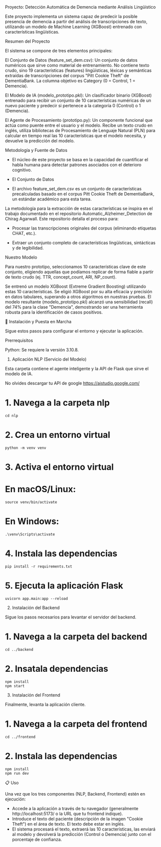 Proyecto: Detección Automática de Demencia mediante Análisis Lingüístico

Este proyecto implementa un sistema capaz de predecir la posible presencia de demencia a partir del análisis de transcripciones de texto, utilizando un modelo de Machine Learning (XGBoost) entrenado con características lingüísticas.

Resumen del Proyecto

El sistema se compone de tres elementos principales:

El Conjunto de Datos (feature_set_dem.csv): Un conjunto de datos numéricos que sirve como material de entrenamiento. No contiene texto crudo, sino 19 características (features) lingüísticas, léxicas y semánticas extraídas de transcripciones del corpus "Pitt Cookie Theft" de DementiaBank. La columna objetivo es Category (0 = Control, 1 = Demencia).

El Modelo de IA (modelo_prototipo.pkl): Un clasificador binario (XGBoost) entrenado para recibir un conjunto de 10 características numéricas de un nuevo paciente y predecir si pertenece a la categoría 0 (Control) o 1 (Demencia).

El Agente de Procesamiento (prototipo.py): Un componente funcional que actúa como puente entre el usuario y el modelo. Recibe un texto crudo en inglés, utiliza bibliotecas de Procesamiento de Lenguaje Natural (PLN) para calcular en tiempo real las 10 características que el modelo necesita, y devuelve la predicción del modelo.

Metodología y Fuente de Datos

* El núcleo de este proyecto se basa en la capacidad de cuantificar el habla humana para detectar patrones asociados con el deterioro cognitivo.

* El Conjunto de Datos

* El archivo feature_set_dem.csv es un conjunto de características precalculadas basado en el corpus Pitt Cookie Theft de DementiaBank, un estándar académico para esta tarea.

La metodología para la extracción de estas características se inspira en el trabajo documentado en el repositorio Automatic_Alzheimer_Detection de Chirag Agarwall. Este repositorio detalla el proceso para:

* Procesar las transcripciones originales del corpus (eliminando etiquetas CHAT, etc.).

* Extraer un conjunto completo de características lingüísticas, sintácticas y de legibilidad.

Nuestro Modelo

Para nuestro prototipo, seleccionamos 10 características clave de este conjunto, eligiendo aquellas que podíamos replicar de forma fiable a partir de texto crudo (ej. TTR, concept_count, ARI, NP_count).

Se entrenó un modelo XGBoost (Extreme Gradient Boosting) utilizando estas 10 características. Se eligió XGBoost por su alta eficacia y precisión en datos tabulares, superando a otros algoritmos en nuestras pruebas. El modelo resultante (modelo_prototipo.pkl) alcanzó una sensibilidad (recall) del 74% para la clase "Demencia", demostrando ser una herramienta robusta para la identificación de casos positivos.

🚀 Instalación y Puesta en Marcha

Sigue estos pasos para configurar el entorno y ejecutar la aplicación.

Prerrequisitos

Python: Se requiere la versión 3.10.8.

1. Aplicación NLP (Servicio del Modelo)

Esta carpeta contiene el agente inteligente y la API de Flask que sirve el modelo de IA.

No olvides descargar tu API de google https://aistudio.google.com/

# 1. Navega a la carpeta nlp
    cd nlp

# 2. Crea un entorno virtual
    python -m venv venv

# 3. Activa el entorno virtual
# En macOS/Linux:
    source venv/bin/activate
# En Windows:
    .\venv\Scripts\activate

# 4. Instala las dependencias
    pip install -r requirements.txt

# 5. Ejecuta la aplicación Flask
    uvicorn app.main:app --reload

2. Instalación del Backend

Sigue los pasos necesarios para levantar el servidor del backend.

# 1. Navega a la carpeta del backend
    cd ../backend

# 2. Insatala dependencias

    npm install
    npm start

3. Instalación del Frontend

Finalmente, levanta la aplicación cliente.

# 1. Navega a la carpeta del frontend
    cd ../frontend

# 2. Instala las dependencias

    npm install
    npm run dev

📋 Uso

Una vez que los tres componentes (NLP, Backend, Frontend) estén en ejecución:

* Accede a la aplicación a través de tu navegador (generalmente http://localhost:5173/ o la URL que tu frontend indique).
* Introduce el texto del paciente (descripción de la imagen "Cookie Theft") en el área de texto. El texto debe estar en inglés.
* El sistema procesará el texto, extraerá las 10 características, las enviará al modelo y devolverá la predicción (Control o Demencia) junto con el porcentaje de confianza.
